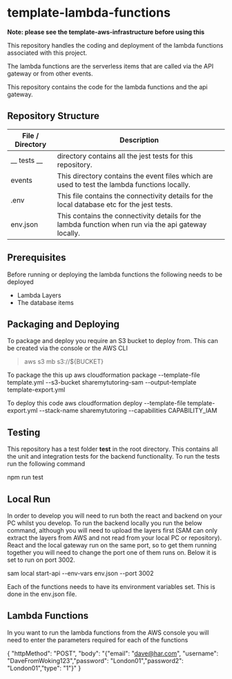 # template-lambda-functions

**Note: please see the template-aws-infrastructure before using this**

This repository handles the coding and deployment of the lambda functions associated with this project. 

The lambda functions are the serverless items that are called via the API gateway or from other events.

This repository contains the code for the lambda functions and the api gateway.

## Repository Structure

File / Directory | Description
-----------------|-------------
__ tests __ | directory  contains all the jest tests for this repository.
events | This directory contains the event files which are used to test the lambda functions locally.
.env | This file contains the connectivity details for the local database etc for the jest tests.
env.json | This contains the connectivity details for the lambda function when run via the api gateway locally.

## Prerequisites

Before running or deploying the lambda functions the following needs to be deployed
* Lambda Layers
* The database items

## Packaging and Deploying

To package and deploy you require an S3 bucket to deploy from. This can be created via the console or the AWS CLI
> aws s3 mb s3://${BUCKET}

To package the this up
aws cloudformation package --template-file template.yml --s3-bucket sharemytutoring-sam --output-template template-export.yml

To deploy this code
aws cloudformation deploy  --template-file template-export.yml --stack-name sharemytutoring --capabilities CAPABILITY_IAM

## Testing

This repository has a test folder __test__ in the root directory. This contains all the unit and integration tests for the backend functionality. To run the tests run the following command

npm run test

## Local Run

In order to develop you will need to run both the react and backend on your PC whilst you develop. To run the backend locally you run the below command, although you will need to upload the layers first (SAM can only extract the layers from AWS and not read from your local PC or repository). React and the local gateway run on the same port, so to get them running together you will need to change the port one of them runs on. Below it is set to run on port 3002.

sam local start-api --env-vars env.json --port 3002

Each of the functions needs to have its environment variables set. This is done in the env.json file.

## Lambda Functions 

In you want to run the lambda functions from the AWS console you will need to enter the parameters required for each of the functions

{
    "httpMethod": "POST",
    "body": "{\"email\": \"dave@har.com\", \"username\": \"DaveFromWoking123\",\"password\": \"London01\",\"password2\": \"London01\",\"type\": \"1\"}"
}

